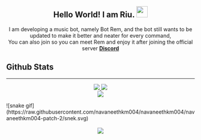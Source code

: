 <h2 align="center">
  Hello World! I am <strong>Riu</strong>. <img src="https://raw.githubusercontent.com/MartinHeinz/MartinHeinz/master/wave.gif" width="30px">
</h2>
<p align="center">
  I am developing a music bot, namely Bot Rem, and the bot still wants to be updated to make it better and neater for every command, </br> You can also join so you can meet Rem and enjoy it after joining the official server <strong> <a href="https://discord.gg/VA9BMv8Fzd">Discord</a></strong>
</br>

## Github Stats  

</p>
<hr/>
<p align="center">
    <a href="https://github.com/Riumaa/">
        <img src="https://github-readme-streak-stats.herokuapp.com?user=ZeroDiscord&hide_border=true&background=0D1117&currStreakLabel=FFFFFF&sideLabels=FFFFFF&currStreakNum=FFFFFF&dates=FFFFFF&sideNums=FFFFFF&fire=f04848&ring=f04848&stroke=FFFFFFFF)](https://git.io/streak-stats" />
  </a> 
  <a href="https://github.com/Riumaa/">
        <img src="https://github-readme-stats.vercel.app/api?username=Riumaa&show_icons=true&theme=gruvbox" />
  </a> 
<br>
<a href="https://github.com/Riumaa">
        <img src="https://github-readme-stats.vercel.app/api/top-langs/?username=Riumaa&theme=gruvbox&langs_count=8&layout=compact" />
  </a>
</p>
![snake gif](https://raw.githubusercontent.com/navaneethkm004/navaneethkm004/navaneethkm004-patch-2/snek.svg)
<div align="center">
  
<br/>  
<img src="https://komarev.com/ghpvc/?username=navaneethkm004&&style=flat-square" align="center" />
</div> 
<br/> 
